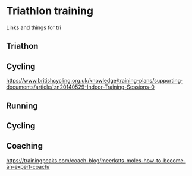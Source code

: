 # Triathlon training
Links and things for tri

## Triathon

## Cycling
https://www.britishcycling.org.uk/knowledge/training-plans/supporting-documents/article/izn20140529-Indoor-Training-Sessions-0

## Running

## Cycling

## Coaching
https://trainingpeaks.com/coach-blog/meerkats-moles-how-to-become-an-expert-coach/
